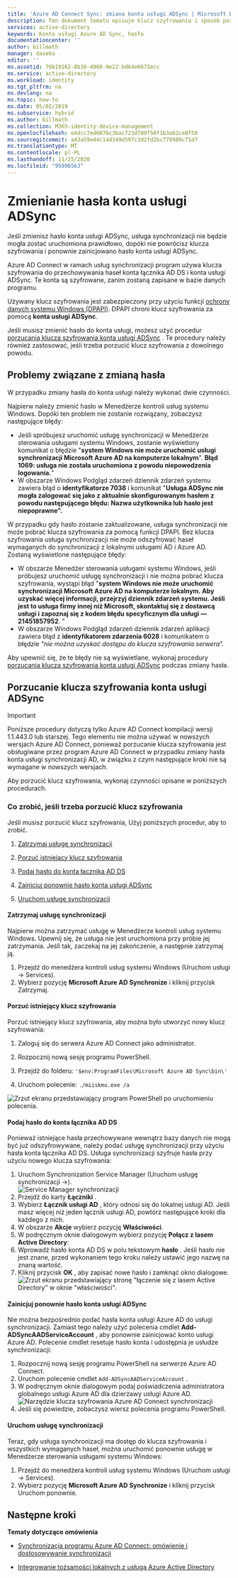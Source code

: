 ```yaml
---
title: 'Azure AD Connect Sync: zmiana konta usługi ADSync | Microsoft Docs'
description: Ten dokument tematu opisuje klucz szyfrowania i sposób porzucenia po zmianie hasła.
services: active-directory
keywords: Konto usługi Azure AD Sync, hasło
documentationcenter: ''
author: billmath
manager: daveba
editor: ''
ms.assetid: 76b19162-8b16-4960-9e22-bd64e6675ecc
ms.service: active-directory
ms.workload: identity
ms.tgt_pltfrm: na
ms.devlang: na
ms.topic: how-to
ms.date: 05/02/2019
ms.subservice: hybrid
ms.author: billmath
ms.collection: M365-identity-device-management
ms.openlocfilehash: e4dcc7ed6076c3bac723d709f50f1b3ab2ce8f58
ms.sourcegitcommit: a43a59e44c14d349d597c3d2fd2bc779989c71d7
ms.translationtype: MT
ms.contentlocale: pl-PL
ms.lasthandoff: 11/25/2020
ms.locfileid: "95996563"
---
```

# <a name="changing-the-adsync-service-account-password"></a>Zmienianie hasła konta usługi ADSync
Jeśli zmienisz hasło konta usługi ADSync, usługa synchronizacji nie będzie mogła zostać uruchomiona prawidłowo, dopóki nie powrócisz klucza szyfrowania i ponownie zainicjowano hasło konta usługi ADSync. 

Azure AD Connect w ramach usług synchronizacji program używa klucza szyfrowania do przechowywania haseł konta łącznika AD DS i konta usługi ADSync.  Te konta są szyfrowane, zanim zostaną zapisane w bazie danych programu. 

Używany klucz szyfrowania jest zabezpieczony przy użyciu funkcji [ochrony danych systemu Windows (DPAPI)](/previous-versions/ms995355(v=msdn.10)). DPAPI chroni klucz szyfrowania za pomocą **konta usługi ADSync**. 

Jeśli musisz zmienić hasło do konta usługi, możesz użyć procedur [porzucania klucza szyfrowania konta usługi ADSync](#abandoning-the-adsync-service-account-encryption-key) .  Te procedury należy również zastosować, jeśli trzeba porzucić klucz szyfrowania z dowolnego powodu.

## <a name="issues-that-arise-from-changing-the-password"></a>Problemy związane z zmianą hasła
W przypadku zmiany hasła do konta usługi należy wykonać dwie czynności.

Najpierw należy zmienić hasło w Menedżerze kontroli usług systemu Windows.  Dopóki ten problem nie zostanie rozwiązany, zobaczysz następujące błędy:


- Jeśli spróbujesz uruchomić usługę synchronizacji w Menedżerze sterowania usługami systemu Windows, zostanie wyświetlony komunikat o błędzie "**system Windows nie może uruchomić usługi synchronizacji Microsoft Azure AD na komputerze lokalnym**". **Błąd 1069: usługa nie została uruchomiona z powodu niepowodzenia logowania.**"
- W obszarze Windows Podgląd zdarzeń dziennik zdarzeń systemu zawiera błąd o **identyfikatorze 7038** i komunikat "**Usługa ADSync nie mogła zalogować się jako z aktualnie skonfigurowanym hasłem z powodu następującego błędu: Nazwa użytkownika lub hasło jest niepoprawne".**

W przypadku gdy hasło zostanie zaktualizowane, usługa synchronizacji nie może pobrać klucza szyfrowania za pomocą funkcji DPAPI. Bez klucza szyfrowania usługa synchronizacji nie może odszyfrować haseł wymaganych do synchronizacji z lokalnymi usługami AD i Azure AD.
Zostaną wyświetlone następujące błędy:

- W obszarze Menedżer sterowania usługami systemu Windows, jeśli próbujesz uruchomić usługę synchronizacji i nie można pobrać klucza szyfrowania, wystąpi błąd "<strong>system Windows nie może uruchomić synchronizacji Microsoft Azure AD na komputerze lokalnym. Aby uzyskać więcej informacji, przejrzyj dziennik zdarzeń systemu. Jeśli jest to usługa firmy innej niż Microsoft, skontaktuj się z dostawcą usługi i zapoznaj się z kodem błędu specyficznym dla usługi — 21451857952</strong>. "
- W obszarze Windows Podgląd zdarzeń dziennik zdarzeń aplikacji zawiera błąd z **identyfikatorem zdarzenia 6028** i komunikatem o błędzie *"nie można uzyskać dostępu do klucza szyfrowania serwera".*

Aby upewnić się, że te błędy nie są wyświetlane, wykonaj procedury [porzucania klucza szyfrowania konta usługi ADSync](#abandoning-the-adsync-service-account-encryption-key) podczas zmiany hasła.
 
## <a name="abandoning-the-adsync-service-account-encryption-key"></a>Porzucanie klucza szyfrowania konta usługi ADSync
>[!IMPORTANT]
>Poniższe procedury dotyczą tylko Azure AD Connect kompilacji wersji 1.1.443.0 lub starszej. Tego elementu nie można używać w nowszych wersjach Azure AD Connect, ponieważ porzucanie klucza szyfrowania jest obsługiwane przez program Azure AD Connect w przypadku zmiany hasła konta usługi synchronizacji AD, w związku z czym następujące kroki nie są wymagane w nowszych wersjach.   

Aby porzucić klucz szyfrowania, wykonaj czynności opisane w poniższych procedurach.

### <a name="what-to-do-if-you-need-to-abandon-the-encryption-key"></a>Co zrobić, jeśli trzeba porzucić klucz szyfrowania

Jeśli musisz porzucić klucz szyfrowania, Użyj poniższych procedur, aby to zrobić.

1. [Zatrzymaj usługę synchronizacji](#stop-the-synchronization-service)

1. [Porzuć istniejący klucz szyfrowania](#abandon-the-existing-encryption-key)

2. [Podaj hasło do konta łącznika AD DS](#provide-the-password-of-the-ad-ds-connector-account)

3. [Zainicjuj ponownie hasło konta usługi ADSync](#reinitialize-the-password-of-the-adsync-service-account)

4. [Uruchom usługę synchronizacji](#start-the-synchronization-service)

#### <a name="stop-the-synchronization-service"></a>Zatrzymaj usługę synchronizacji
Najpierw można zatrzymać usługę w Menedżerze kontroli usług systemu Windows.  Upewnij się, że usługa nie jest uruchomiona przy próbie jej zatrzymania.  Jeśli tak, zaczekaj na jej zakończenie, a następnie zatrzymaj ją.


1. Przejdź do menedżera kontroli usług systemu Windows (Uruchom usługi → Services).
2. Wybierz pozycję **Microsoft Azure AD Synchronize** i kliknij przycisk Zatrzymaj.

#### <a name="abandon-the-existing-encryption-key"></a>Porzuć istniejący klucz szyfrowania
Porzuć istniejący klucz szyfrowania, aby można było utworzyć nowy klucz szyfrowania:

1. Zaloguj się do serwera Azure AD Connect jako administrator.

2. Rozpocznij nową sesję programu PowerShell.

3. Przejdź do folderu: `'$env:ProgramFiles\Microsoft Azure AD Sync\bin\'`

4. Uruchom polecenie: `./miiskmu.exe /a`

![Zrzut ekranu przedstawiający program PowerShell po uruchomieniu polecenia.](./media/how-to-connect-sync-change-serviceacct-pass/key5.png)

#### <a name="provide-the-password-of-the-ad-ds-connector-account"></a>Podaj hasło do konta łącznika AD DS
Ponieważ istniejące hasła przechowywane wewnątrz bazy danych nie mogą być już odszyfrowywane, należy podać usługę synchronizacji przy użyciu hasła konta łącznika AD DS. Usługa synchronizacji szyfruje hasła przy użyciu nowego klucza szyfrowania:

1. Uruchom Synchronization Service Manager (Uruchom usługę synchronizacji →).
</br>![Service Manager synchronizacji](./media/how-to-connect-sync-change-serviceacct-pass/startmenu.png)  
2. Przejdź do karty **Łączniki** .
3. Wybierz **Łącznik usługi AD** , który odnosi się do lokalnej usługi AD. Jeśli masz więcej niż jeden łącznik usługi AD, powtórz następujące kroki dla każdego z nich.
4. W obszarze **Akcje** wybierz pozycję **Właściwości**.
5. W podręcznym oknie dialogowym wybierz pozycję **Połącz z lasem Active Directory**:
6. Wprowadź hasło konta AD DS w polu tekstowym **hasło** . Jeśli hasło nie jest znane, przed wykonaniem tego kroku należy ustawić jego nazwę na znaną wartość.
7. Kliknij przycisk **OK** , aby zapisać nowe hasło i zamknąć okno dialogowe.
![Zrzut ekranu przedstawiający stronę "łączenie się z lasem Active Directory" w oknie "właściwości".](./media/how-to-connect-sync-change-serviceacct-pass/key6.png)

#### <a name="reinitialize-the-password-of-the-adsync-service-account"></a>Zainicjuj ponownie hasło konta usługi ADSync
Nie można bezpośrednio podać hasła konta usługi Azure AD do usługi synchronizacji. Zamiast tego należy użyć polecenia cmdlet **Add-ADSyncAADServiceAccount** , aby ponownie zainicjować konto usługi Azure AD. Polecenie cmdlet resetuje hasło konta i udostępnia je usłudze synchronizacji:

1. Rozpocznij nową sesję programu PowerShell na serwerze Azure AD Connect.
2. Uruchom polecenie cmdlet `Add-ADSyncAADServiceAccount` .
3. W podręcznym oknie dialogowym podaj poświadczenia administratora globalnego usługi Azure AD dla dzierżawy usługi Azure AD.
![Narzędzie klucza szyfrowania Azure AD Connect synchronizacji](./media/how-to-connect-sync-change-serviceacct-pass/key7.png)
4. Jeśli się powiedzie, zobaczysz wiersz polecenia programu PowerShell.

#### <a name="start-the-synchronization-service"></a>Uruchom usługę synchronizacji
Teraz, gdy usługa synchronizacji ma dostęp do klucza szyfrowania i wszystkich wymaganych haseł, można uruchomić ponownie usługę w Menedżerze sterowania usługami systemu Windows:


1. Przejdź do menedżera kontroli usług systemu Windows (Uruchom usługi → Services).
2. Wybierz pozycję **Microsoft Azure AD Synchronize** i kliknij przycisk Uruchom ponownie.

## <a name="next-steps"></a>Następne kroki
**Tematy dotyczące omówienia**

* [Synchronizacja programu Azure AD Connect: omówienie i dostosowywanie synchronizacji](how-to-connect-sync-whatis.md)

* [Integrowanie tożsamości lokalnych z usługą Azure Active Directory](whatis-hybrid-identity.md)
